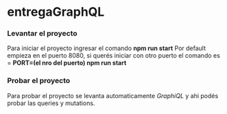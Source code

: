 # entregaGraphQL
### Levantar el proyecto
Para iniciar el proyecto ingresar el comando **npm run start**
Por default empieza en el puerto 8080, si querés iniciar con otro puerto el comando es = **PORT=(el nro del puerto) npm run start**

### Probar el proyecto
Para probar el proyecto se levanta automaticamente *GraphiQL* y ahi podés probar las queries y mutations.